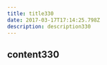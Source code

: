 ```yaml
---
title: title330
date: 2017-03-17T17:14:25.798Z
description: description330
---
```


## content330
  
